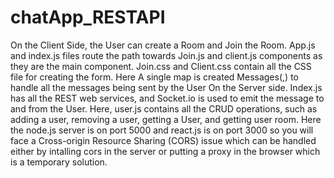 # chatApp_RESTAPI
On the Client Side, the User can create a Room and Join the Room. App.js and index.js files route the path towards Join.js and client.js components as they are the main component. Join.css and Client.css contain all the CSS file for creating the form. Here A single map is created Messages(<usermessage>,<userid>) to handle all the messages being sent by the User
On the Server side. Index.js has all the REST web services, and Socket.io is used to emit the message to and from the User. Here, user.js contains all the CRUD operations, such as adding a user, removing a user, getting a User, and getting user room.
Here the node.js server is on port 5000 and react.js is on port 3000 so you will face a Cross-origin Resource Sharing (CORS) issue which can be handled either by intalling cors in the server or putting a proxy in the browser which is a temporary solution.
